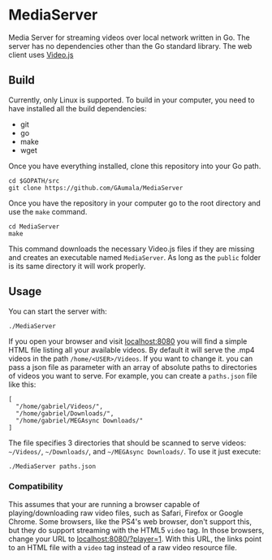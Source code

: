 # MediaServer

Media Server for streaming videos over local network written in Go. The server
has no dependencies other than the Go standard library. The web client uses
[Video.js](http://videojs.com/)

## Build
Currently, only Linux is supported. To build in your computer, you need to have
installed all the build dependencies:

- git
- go
- make
- wget

Once you have everything installed, clone this repository into your Go path.

```
cd $GOPATH/src
git clone https://github.com/GAumala/MediaServer
```

Once you have the repository in your computer go to the root directory and
use the `make` command.

```
cd MediaServer
make
```

This command downloads the necessary Video.js files if they are missing and
creates an executable named `MediaServer`. As long as the `public`
folder is its same directory it will work properly.

## Usage

You can start the server with:

```
./MediaServer
```

If you open your browser and visit [localhost:8080](http://localhost:8080) you
will find a simple HTML file listing all your available videos. By default it
will serve the .mp4 videos in the path `/home/<USER>/Videos`. If you want to
change it. you can pass a json file as parameter with an array of absolute paths
to directories of videos you want to serve. For example, you can create a
`paths.json` file like this:

```
[
  "/home/gabriel/Videos/",
  "/home/gabriel/Downloads/",
  "/home/gabriel/MEGAsync Downloads/"
]
```

The file specifies 3 directories that should be scanned to serve videos:
`~/Videos/`, `~/Downloads/`, and `~/MEGAsync Downloads/`. To use it just
execute:

```
./MediaServer paths.json
```

### Compatibility

This assumes that your are running a browser capable of playing/downloading
raw video files, such as Safari, Firefox or Google Chrome. Some browsers,
like the PS4's web browser, don't support this, but they do support streaming
with the HTML5 `video` tag. In those browsers, change your URL to
[localhost:8080/?player=1](http://localhost:8080/?player=1). With this URL, the
links point to an HTML file with a `video` tag instead of a raw video resource
file.
